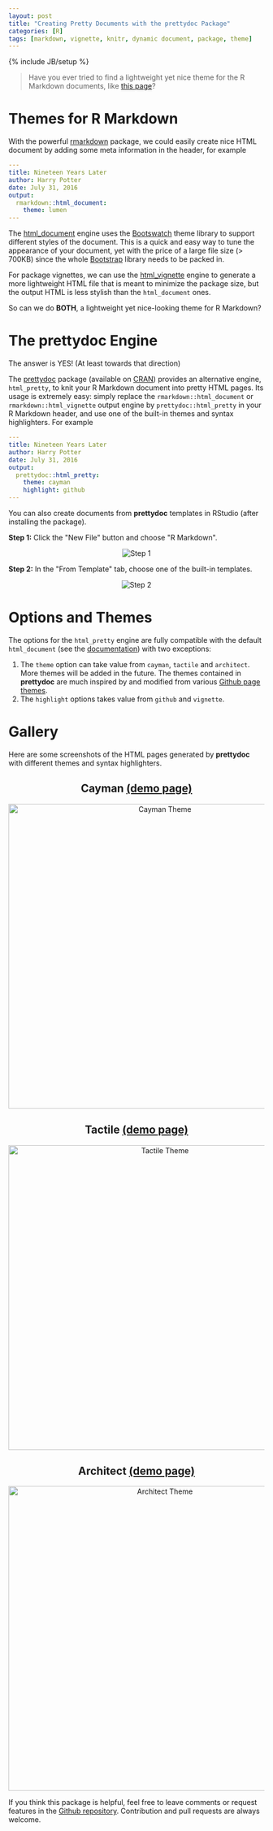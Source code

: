 ```yaml
---
layout: post
title: "Creating Pretty Documents with the prettydoc Package"
categories: [R]
tags: [markdown, vignette, knitr, dynamic document, package, theme]
---
```

{% include JB/setup %}

> Have you ever tried to find a lightweight yet nice theme for the R Markdown
documents, like [this page](http://yixuan.cos.name/prettydoc/cayman.html)?

# Themes for R Markdown

With the powerful [rmarkdown](http://rmarkdown.rstudio.com/index.html)
package, we could easily create nice HTML document
by adding some meta information in the header, for example

```yaml
---
title: Nineteen Years Later
author: Harry Potter
date: July 31, 2016
output:
  rmarkdown::html_document:
    theme: lumen
---
```

The [html_document](http://rmarkdown.rstudio.com/html_document_format.html)
engine uses the [Bootswatch](http://bootswatch.com/)
theme library to support different styles of the document.
This is a quick and easy way to tune the appearance of your document, yet with
the price of a large file size (> 700KB) since the whole
[Bootstrap](http://getbootstrap.com/) library needs to be packed in.

For package vignettes, we can use the
[html_vignette](http://rmarkdown.rstudio.com/package_vignette_format.html)
engine to generate a more lightweight HTML file that is meant to minimize the
package size, but the output HTML is less stylish than the `html_document` ones.

So can we do **BOTH**, a lightweight yet nice-looking theme for R Markdown?

# The prettydoc Engine

The answer is YES! (At least towards that direction)

The [prettydoc](https://github.com/yixuan/prettydoc/) package
(available on [CRAN](http://cran.r-project.org/package=prettydoc))
provides an alternative engine, `html_pretty`,
to knit your R Markdown document into pretty HTML pages.
Its usage is extremely easy: simply replace the
`rmarkdown::html_document` or `rmarkdown::html_vignette` output engine by
`prettydoc::html_pretty` in your R Markdown header, and use one of the built-in
themes and syntax highlighters. For example

```yaml
---
title: Nineteen Years Later
author: Harry Potter
date: July 31, 2016
output:
  prettydoc::html_pretty:
    theme: cayman
    highlight: github
---
```

You can also create documents from **prettydoc** templates in RStudio (after
installing the package).

**Step 1:** Click the "New File" button and choose "R Markdown".

<div align="center">
  <img src="http://yixuan.cos.name/prettydoc/images/step1.png" alt="Step 1" />
</div>

**Step 2:** In the "From Template" tab, choose one of the built-in templates.

<div align="center">
  <img src="http://yixuan.cos.name/prettydoc/images/step2.png" alt="Step 2" />
</div>

# Options and Themes

The options for the `html_pretty` engine are fully compatible with the default
`html_document`
(see the [documentation](http://rmarkdown.rstudio.com/html_document_format.html))
with two exceptions:

1. The `theme` option can take value from `cayman`, `tactile` and
`architect`. More themes will be added in the future. The themes contained in
**prettydoc** are much inspired by and modified from
various [Github page themes](https://github.com/blog/1081-instantly-beautiful-project-pages).
2. The `highlight` options takes value from `github` and `vignette`.

# Gallery

Here are some screenshots of the HTML pages generated by **prettydoc** with
different themes and syntax highlighters.

<div align="center">
  <h2>Cayman <a href="http://yixuan.cos.name/prettydoc/cayman.html">(demo page)</a></h2>
  <a href="http://yixuan.cos.name/prettydoc/cayman.html">
    <img width="600px" src="http://yixuan.cos.name/prettydoc/images/cayman.png" alt="Cayman Theme" />
  </a>
</div>

<div align="center">
  <h2>Tactile <a href="http://yixuan.cos.name/prettydoc/tactile.html">(demo page)</a></h2>
  <a href="http://yixuan.cos.name/prettydoc/tactile.html">
    <img width="600px" src="http://yixuan.cos.name/prettydoc/images/tactile.png" alt="Tactile Theme" />
  </a>
</div>

<div align="center">
  <h2>Architect <a href="http://yixuan.cos.name/prettydoc/architect.html">(demo page)</a></h2>
  <a href="http://yixuan.cos.name/prettydoc/architect.html">
    <img width="600px" src="http://yixuan.cos.name/prettydoc/images/architect.png" alt="Architect Theme" />
  </a>
</div>

If you think this package is helpful, feel free to leave comments or
request features in the [Github repository](https://github.com/yixuan/prettydoc/).
Contribution and pull requests are always welcome.
